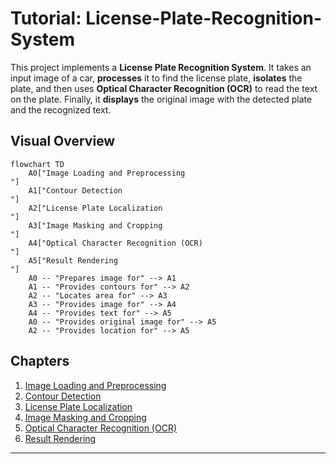 # Tutorial: License-Plate-Recognition-System

This project implements a **License Plate Recognition System**. It takes an input image of a car,
**processes** it to find the license plate, **isolates** the plate, and then uses
**Optical Character Recognition (OCR)** to read the text on the plate. Finally, it
**displays** the original image with the detected plate and the recognized text.


## Visual Overview

```mermaid
flowchart TD
    A0["Image Loading and Preprocessing
"]
    A1["Contour Detection
"]
    A2["License Plate Localization
"]
    A3["Image Masking and Cropping
"]
    A4["Optical Character Recognition (OCR)
"]
    A5["Result Rendering
"]
    A0 -- "Prepares image for" --> A1
    A1 -- "Provides contours for" --> A2
    A2 -- "Locates area for" --> A3
    A3 -- "Provides image for" --> A4
    A4 -- "Provides text for" --> A5
    A0 -- "Provides original image for" --> A5
    A2 -- "Provides location for" --> A5
```

## Chapters

1. [Image Loading and Preprocessing
](01_image_loading_and_preprocessing_.md)
2. [Contour Detection
](02_contour_detection_.md)
3. [License Plate Localization
](03_license_plate_localization_.md)
4. [Image Masking and Cropping
](04_image_masking_and_cropping_.md)
5. [Optical Character Recognition (OCR)
](05_optical_character_recognition__ocr__.md)
6. [Result Rendering
](06_result_rendering_.md)

---

